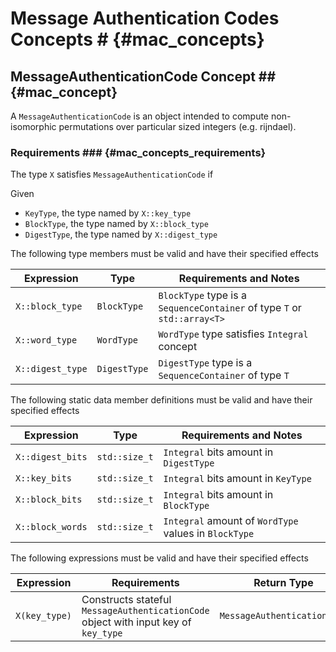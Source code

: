 # Message Authentication Codes Concepts # {#mac_concepts}

## MessageAuthenticationCode Concept ## {#mac_concept}

A ```MessageAuthenticationCode``` is an object intended to compute non-isomorphic permutations over particular sized integers (e.g. rijndael).

### Requirements ### {#mac_concepts_requirements}

The type ```X``` satisfies ```MessageAuthenticationCode``` if

Given
* ```KeyType```, the type named by ```X::key_type```
* ```BlockType```, the type named by ```X::block_type```
* ```DigestType```, the type named by ```X::digest_type```

The following type members must be valid and have their specified effects

|Expression                   |Type            |Requirements and Notes         |
|-----------------------------|----------------|-------------------------------|
|```X::block_type```          |```BlockType``` |```BlockType``` type is a ```SequenceContainer``` of type ```T``` or ```std::array<T>```|
|```X::word_type```           |```WordType```  |```WordType``` type satisfies ```Integral``` concept|
|```X::digest_type```         |```DigestType```|```DigestType``` type is a ```SequenceContainer``` of type ```T```|

The following static data member definitions must be valid and have their specified effects

|Expression          |Type             |Requirements and Notes                 |
|--------------------|-----------------|---------------------------------------|
|```X::digest_bits```|```std::size_t```|```Integral``` bits amount in ```DigestType```|
|```X::key_bits```   |```std::size_t```|```Integral``` bits amount in ```KeyType```|
|```X::block_bits``` |```std::size_t```|```Integral``` bits amount in ```BlockType```|
|```X::block_words```|```std::size_t```|```Integral``` amount of ```WordType``` values in ```BlockType```|

The following expressions must be valid and have their specified effects

|Expression                 |Requirements      |Return Type                    |
|---------------------------|------------------|-------------------------------|
|```X(key_type)```|Constructs stateful ```MessageAuthenticationCode``` object with input key of ```key_type```|```MessageAuthenticationCode```|
